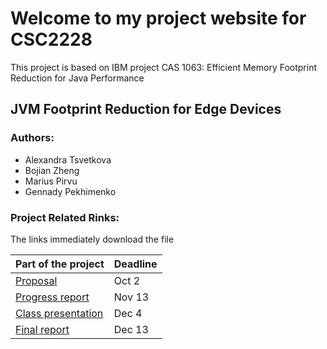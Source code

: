 # Welcome to my project website for CSC2228

This project is based on IBM project 
CAS 1063: Efficient Memory Footprint Reduction for Java Performance

## JVM Footprint Reduction for Edge Devices

### Authors:
- Alexandra Tsvetkova
- Bojian Zheng
- Marius Pirvu
- Gennady Pekhimenko


### Project Related Rinks:

The links immediately download the file

| Part of the project | Deadline |
|--|--|
| [Proposal](https://raw.githubusercontent.com/sash-tsvet/CSC2228-Project/master/proposal.pdf) | Oct 2 |
| [Progress report](https://raw.githubusercontent.com/sash-tsvet/CSC2228-Project/master/progress_report.pdf) | Nov 13 |
| [Class presentation](https://docs.google.com/presentation/d/1d-rvRlbFrqdMKRP35ZEa89_-s-jZPKXh1Trq3AKIbhA/edit?usp=sharing)  | Dec 4 |
| [Final report]() | Dec 13 |
